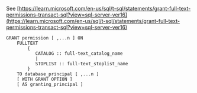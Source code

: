 See [https://learn.microsoft.com/en-us/sql/t-sql/statements/grant-full-text-permissions-transact-sql?view=sql-server-ver16](https://learn.microsoft.com/en-us/sql/t-sql/statements/grant-full-text-permissions-transact-sql?view=sql-server-ver16)
```
GRANT permission [ ,...n ] ON  
    FULLTEXT   
        {  
           CATALOG :: full-text_catalog_name  
           |  
           STOPLIST :: full-text_stoplist_name  
        }  
    TO database_principal [ ,...n ]  
    [ WITH GRANT OPTION ]  
    [ AS granting_principal ]
```
